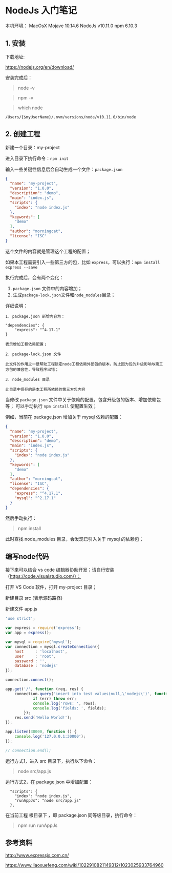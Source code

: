 


# NodeJs 入门笔记

本机环境：
MacOsX Mojave 10.14.6
NodeJs v10.11.0
npm 6.10.3

## 1. 安装

下载地址:

https://nodejs.org/en/download/

安装完成后：

> node -v

> npm -v

> which node
```
/Users/{$myUserName}/.nvm/versions/node/v10.11.0/bin/node
```

## 2. 创建工程

新建一个目录：my-project

进入目录下执行命令：`npm init`

输入一些关键性信息后会自动生成一个文件：`package.json`
```json
{
  "name": "my-project",
  "version": "1.0.0",
  "description": "demo",
  "main": "index.js",
  "scripts": {
    "index": "node index.js"
  },
  "keywords": [
    "demo"
  ],
  "author": "morningcat",
  "license": "ISC"
}
```
这个文件的内容就是管理这个工程的配置；

如果本工程需要引入一些第三方的包，比如 `express`，可以执行：`npm install express --save`

执行完成后，会有两个变化：
1. `package.json` 文件中的内容增加；
2. 生成`package-lock.json`文件和`node_modules`目录；

详细说明：
```
1. package.json 新增内容为：

"dependencies": {
    "express": "^4.17.1"
}

表示增加工程依赖配置；

2. package-lock.json 文件

此文件的作用之一是帮助工程锁定node工程依赖外部包的版本，防止因为包的升级影响与第三方包的兼容性，导致程序出错；

3. node_modules 目录

此目录中保存的是本工程所依赖的第三方包内容
```

当修改 `package.json` 文件中关于依赖的配置，包含升级包的版本、增加依赖包等；
可以手动执行 `npm install` 使配置生效；

例如，当前在 package.json 增加关于 mysql 依赖的配置：
```json
{
  "name": "my-project",
  "version": "1.0.0",
  "description": "demo",
  "main": "index.js",
  "scripts": {
    "index": "node index.js"
  },
  "keywords": [
    "demo"
  ],
  "author": "morningcat",
  "license": "ISC",
  "dependencies": {
    "express": "^4.17.1",
    "mysql": "^2.17.1"
  }
}
```
然后手动执行：
> npm install

此时查找 node_modules 目录，会发现已引入关于 mysql 的依赖包；

## 编写node代码

接下来可以结合 vs code 编辑器协助开发；请自行安装（https://code.visualstudio.com/）；

打开 VS Code 软件，打开 my-project 目录；

新建目录 src (表示源码路径)

新建文件 app.js

```js
'use strict';

var express = require('express');
var app = express();

var mysql = require('mysql');
var connection = mysql.createConnection({
    host     : 'localhost',
    user     : 'root',
    password : '',
    database : 'nodejs'
});

connection.connect();

app.get('/', function (req, res) {
    connection.query('insert into test values(null,\'nodejs\')', function(err, rows, fields) {
            if (err) throw err;
            console.log('rows: ', rows);
            console.log('fields: ', fields);
        });
    res.send('Hello World!');
});

app.listen(30000, function () {
    console.log('127.0.0.1:30000');
});

// connection.end();
```

运行方式1，进入 src 目录下，执行以下命令：
> node src/app.js

运行方式2，在 package.json 中增加配置：
```
  "scripts": {
    "index": "node index.js",
    "runAppJs": "node src/app.js"
  },
```
在当前工程 根目录下 ，即 package.json 同等级目录，执行命令：
> npm run runAppJs

## 参考资料

http://www.expressjs.com.cn/

https://www.liaoxuefeng.com/wiki/1022910821149312/1023025933764960

